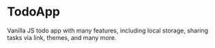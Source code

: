 # TodoApp
Vanilla JS todo app with many features, including local storage, sharing tasks via link, themes, and many more.